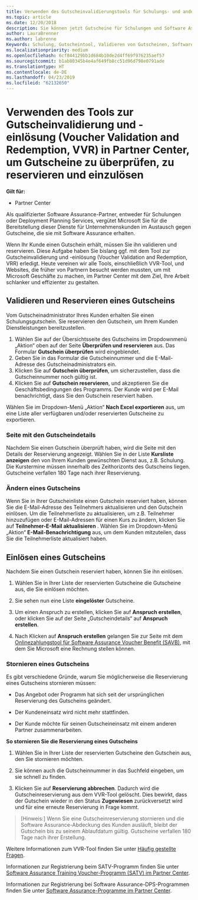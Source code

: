 ```yaml
---
title: Verwenden des Gutscheinvalidierungstools für Schulungs- und andere Gutscheine im Partner Center | Partner Center
ms.topic: article
ms.date: 12/20/2018
description: Sie können jetzt Gutscheine für Schulungen und Software Assurance-Programme im Partner Center anfordern
author: LauraBrenner
ms.author: labrenne
Keywords: Schulung, Gutscheintool, Validieren von Gutscheinen, Software Assurance-Ansprüche, DPS, SATV
ms.localizationpriority: medium
ms.openlocfilehash: 6cf844129bb1d684b10de2d4ff69f976235aef57
ms.sourcegitcommit: b1ab80345b4e4af649fb8cc51d96d798e0791ade
ms.translationtype: HT
ms.contentlocale: de-DE
ms.lasthandoff: 04/23/2019
ms.locfileid: "62132650"
---
```

# <a name="use-the-voucher-validation-and-redemption-tool-in-partner-center-to-validate-reserve-and-redeem-vouchers"></a>Verwenden des Tools zur Gutscheinvalidierung und -einlösung (Voucher Validation and Redemption, VVR) in Partner Center, um Gutscheine zu überprüfen, zu reservieren und einzulösen 

**Gilt für:**

- Partner Center

Als qualifizierter Software Assurance-Partner, entweder für Schulungen oder Deployment Planning Services, vergütet Microsoft Sie für die Bereitstellung dieser Dienste für Unternehmenskunden im Austausch gegen Gutscheine, die sie mit Software Assurance erhalten.

Wenn Ihr Kunde einen Gutschein erhält, müssen Sie ihn validieren und reservieren. Diese Aufgabe haben Sie bislang ggf. mit dem Tool zur Gutscheinvalidierung und -einlösung (Voucher Validation and Redemption, VRR) erledigt. Heute vereinen wir alle Tools, einschließlich VVR-Tool, und Websites, die früher von Partnern besucht werden mussten, um mit Microsoft Geschäfte zu machen, im Partner Center mit dem Ziel, Ihre Arbeit schlanker und effizienter zu gestalten.

## <a name="validate-and-reserve-a-voucher"></a>Validieren und Reservieren eines Gutscheins

Vom Gutscheinadministrator Ihres Kunden erhalten Sie einen Schulungsgutschein. Sie reservieren den Gutschein, um Ihrem Kunden Dienstleistungen bereitzustellen.

1. Wählen Sie auf der Übersichtsseite des Gutscheins im Dropdownmenü „Aktion“ oben auf der Seite **Überprüfen und reservieren** aus. Das Formular **Gutschein überprüfen** wird eingeblendet.
2. Geben Sie in das Formular die Gutscheinnummer und die E-Mail-Adresse des Gutscheinadministrators ein.
3. Klicken Sie auf **Gutschein überprüfen**, um sicherzustellen, dass die Gutscheinnummer noch gültig ist.
4. Klicken Sie auf **Gutschein reservieren**, und akzeptieren Sie die Geschäftsbedingungen des Programms. Der Kunde wird per E-Mail benachrichtigt, dass Sie den Gutschein reserviert haben.

Wählen Sie im Dropdown-Menü „Aktion“ **Nach Excel exportieren** aus, um eine Liste aller verfügbaren und/oder reservierten Gutscheine zu exportieren.

### <a name="voucher-details-page"></a>Seite mit den Gutscheindetails

Nachdem Sie einen Gutschein überprüft haben, wird die Seite mit den Details der Reservierung angezeigt. Wählen Sie in der Liste **Kursliste anzeigen** den von Ihrem Kunden gewünschten Dienst aus, z.B. Schulung.
Die Kurstermine müssen innerhalb des Zeithorizonts des Gutscheins liegen. Gutscheine verfallen 180 Tage nach ihrer Reservierung.

### <a name="modify-a-voucher"></a>Ändern eines Gutscheins

Wenn Sie in Ihrer Gutscheinliste einen Gutschein reserviert haben, können Sie die E-Mail-Adresse des Teilnehmers aktualisieren und den Gutschein einlösen. Um die Teilnehmerliste zu aktualisieren, um z.B. Teilnehmer hinzuzufügen oder E-Mail-Adressen für einen Kurs zu ändern, klicken Sie auf **Teilnehmer-E-Mail aktualisieren** . Wählen Sie im Dropdown-Menü „Aktion“ **E-Mail-Benachrichtigung** aus, um dem Kunden mitzuteilen, dass Sie die Teilnehmerliste aktualisiert haben.

## <a name="redeem-a-voucher"></a>Einlösen eines Gutscheins

Nachdem Sie einen Gutschein reserviert haben, können Sie ihn einlösen. 

1. Wählen Sie in Ihrer Liste der reservierten Gutscheine die Gutscheine aus, die Sie einlösen möchten. 
2. Sie sehen nun eine Liste **eingelöster** Gutscheine.

4. Um einen Anspruch zu erstellen, klicken Sie auf **Anspruch erstellen**, oder klicken Sie auf der Seite „Gutscheindetails“ auf **Anspruch erstellen**.

5. Nach Klicken auf **Anspruch erstellen** gelangen Sie zur Seite mit dem [Onlinezahlungstool für Software Assurance Voucher Benefit (SAVB)](https://planningservices.partners.extranet.microsoft.com/en/Pages/getpaid.aspx), mit dem Sie Microsoft eine Rechnung stellen können.


### <a name="cancel-a-voucher"></a>Stornieren eines Gutscheins

Es gibt verschiedene Gründe, warum Sie möglicherweise die Reservierung eines Gutscheins stornieren müssen:

- Das Angebot oder Programm hat sich seit der ursprünglichen Reservierung des Gutscheins geändert.

- Der Kundeneinsatz wird nicht mehr stattfinden.

- Der Kunde möchte für seinen Gutscheineinsatz mit einem anderen Partner zusammenarbeiten.

**So stornieren Sie die Reservierung eines Gutscheins**

1. Wählen Sie in Ihrer Liste der reservierten Gutscheine den Gutschein aus, den Sie stornieren möchten.

2. Sie können auch die Gutscheinnummer in das Suchfeld eingeben, um sie schnell zu finden. 

3. Klicken Sie auf **Reservierung abbrechen**. Dadurch wird die Gutscheinreservierung aus dem VVR-Tool gelöscht. Dies bewirkt, dass der Gutschein wieder in den Status **Zugewiesen** zurückversetzt wird und für eine erneute Reservierung in Frage kommt.

>[Hinweis:] Wenn Sie eine Gutscheinreservierung stornieren und die Software Assurance-Abdeckung des Kunden ausläuft, bleibt der Gutschein bis zu seinem Ablaufdatum gültig. Gutscheine verfallen 180 Tage nach ihrer Erstellung.

Weitere Informationen zum VVR-Tool finden Sie unter [Häufig gestellte Fragen](vvr-faq.md).

Informationen zur Registrierung beim SATV-Programm finden Sie unter [Software Assurance Training Voucher-Programm (SATV) im Partner Center](software-assurance-satv.md).

Informationen zur Registrierung bei Software Assurance-DPS-Programmen finden Sie unter [Software Assurance-Programme im Partner Center](software-assurance-dps.md).

